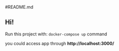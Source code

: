 #README.md

## Hi!

Run this project with: `docker-compose up` command

you could access app through **http://localhost:3000/** 

